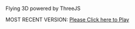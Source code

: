 Flying 3D powered by ThreeJS

MOST RECENT VERSION: [Please Click here to Play](https://rawcdn.githack.com/alperenbutun/Flying-3d/5130b97/index.html)
